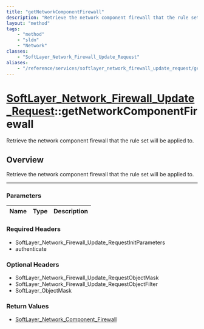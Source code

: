 ```yaml
---
title: "getNetworkComponentFirewall"
description: "Retrieve the network component firewall that the rule set will be applied to."
layout: "method"
tags:
    - "method"
    - "sldn"
    - "Network"
classes:
    - "SoftLayer_Network_Firewall_Update_Request"
aliases:
    - "/reference/services/softlayer_network_firewall_update_request/getNetworkComponentFirewall"
---
```

# [SoftLayer_Network_Firewall_Update_Request](/reference/services/SoftLayer_Network_Firewall_Update_Request)::getNetworkComponentFirewall


Retrieve the network component firewall that the rule set will be applied to.


## Overview 
Retrieve the network component firewall that the rule set will be applied to.

-----

### Parameters 
|Name | Type | Description |
| --- | --- | --- |


### Required Headers
* SoftLayer_Network_Firewall_Update_RequestInitParameters
* authenticate


### Optional Headers
* SoftLayer_Network_Firewall_Update_RequestObjectMask
* SoftLayer_Network_Firewall_Update_RequestObjectFilter
* SoftLayer_ObjectMask

### Return Values
* <a href='/reference/datatypes/SoftLayer_Network_Component_Firewall'>SoftLayer_Network_Component_Firewall </a>




